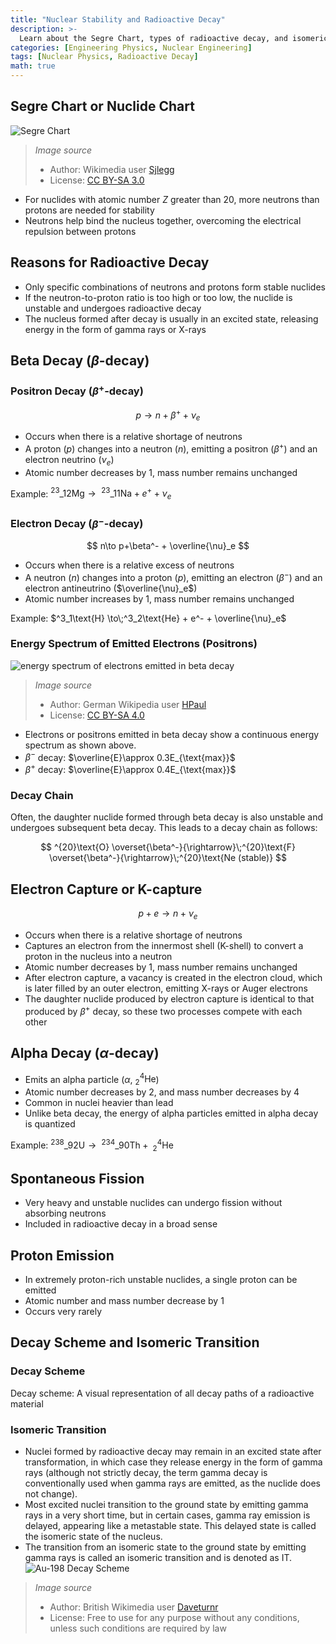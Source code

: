 ```yaml
---
title: "Nuclear Stability and Radioactive Decay"
description: >-
  Learn about the Segre Chart, types of radioactive decay, and isomeric transitions.
categories: [Engineering Physics, Nuclear Engineering]
tags: [Nuclear Physics, Radioactive Decay]
math: true
---
```


## Segre Chart or Nuclide Chart
![Segre Chart](https://upload.wikimedia.org/wikipedia/commons/c/c4/Table_isotopes_en.svg)
> *Image source*
> - Author: Wikimedia user [Sjlegg](https://commons.wikimedia.org/wiki/User:Sjlegg)
> - License: [CC BY-SA 3.0](https://creativecommons.org/licenses/by-sa/3.0/deed.en)

- For nuclides with atomic number $Z$ greater than 20, more neutrons than protons are needed for stability
- Neutrons help bind the nucleus together, overcoming the electrical repulsion between protons

## Reasons for Radioactive Decay
- Only specific combinations of neutrons and protons form stable nuclides
- If the neutron-to-proton ratio is too high or too low, the nuclide is unstable and undergoes radioactive decay
- The nucleus formed after decay is usually in an excited state, releasing energy in the form of gamma rays or X-rays

## Beta Decay ($\beta$-decay)
### Positron Decay ($\beta^+$-decay)

 $$p \to n+\beta^+ +\nu_e$$
 
- Occurs when there is a relative shortage of neutrons
- A proton ($p$) changes into a neutron ($n$), emitting a positron ($\beta^+$) and an electron neutrino ($\nu_e$)
- Atomic number decreases by 1, mass number remains unchanged

Example: $^{23}\_{12}\text{Mg} \to\;^{23}\_{11}\text{Na} + e^+ + \nu_e$

### Electron Decay ($\beta^-$-decay)

$$ n\to p+\beta^- + \overline{\nu}_e $$

- Occurs when there is a relative excess of neutrons
- A neutron ($n$) changes into a proton ($p$), emitting an electron ($\beta^-$) and an electron antineutrino ($\overline{\nu}_e$)
- Atomic number increases by 1, mass number remains unchanged

Example: $^3_1\text{H} \to\;^3_2\text{He} + e^- + \overline{\nu}_e$

### Energy Spectrum of Emitted Electrons (Positrons)
![energy spectrum of electrons emitted in beta decay](https://upload.wikimedia.org/wikipedia/commons/e/e6/Beta_spectrum_of_RaE.jpg)
> *Image source*
> - Author: German Wikipedia user [HPaul](https://de.wikipedia.org/wiki/Benutzer:HPaul)
> - License: [CC BY-SA 4.0](https://creativecommons.org/licenses/by-sa/4.0/deed.en)

- Electrons or positrons emitted in beta decay show a continuous energy spectrum as shown above.
- $\beta^-$ decay: $\overline{E}\approx 0.3E_{\text{max}}$
- $\beta^+$ decay: $\overline{E}\approx 0.4E_{\text{max}}$

### Decay Chain
Often, the daughter nuclide formed through beta decay is also unstable and undergoes subsequent beta decay. This leads to a decay chain as follows:

$$ ^{20}\text{O} \overset{\beta^-}{\rightarrow}\;^{20}\text{F} \overset{\beta^-}{\rightarrow}\;^{20}\text{Ne (stable)} $$ 

## Electron Capture or K-capture

$$ p + e \to n + \nu_e $$

- Occurs when there is a relative shortage of neutrons
- Captures an electron from the innermost shell (K-shell) to convert a proton in the nucleus into a neutron
- Atomic number decreases by 1, mass number remains unchanged
- After electron capture, a vacancy is created in the electron cloud, which is later filled by an outer electron, emitting X-rays or Auger electrons
- The daughter nuclide produced by electron capture is identical to that produced by $\beta^+$ decay, so these two processes compete with each other

## Alpha Decay ($\alpha$-decay)
- Emits an alpha particle ($\alpha$, $^4_2\text{He}$)
- Atomic number decreases by 2, and mass number decreases by 4
- Common in nuclei heavier than lead
- Unlike beta decay, the energy of alpha particles emitted in alpha decay is quantized

Example: $^{238}\_{92}\text{U} \to\;^{234}\_{90}\text{Th} +\; ^4_2\text{He}$

## Spontaneous Fission
- Very heavy and unstable nuclides can undergo fission without absorbing neutrons
- Included in radioactive decay in a broad sense

## Proton Emission
- In extremely proton-rich unstable nuclides, a single proton can be emitted
- Atomic number and mass number decrease by 1
- Occurs very rarely

## Decay Scheme and Isomeric Transition
### Decay Scheme
Decay scheme: A visual representation of all decay paths of a radioactive material

### Isomeric Transition
- Nuclei formed by radioactive decay may remain in an excited state after transformation, in which case they release energy in the form of gamma rays (although not strictly decay, the term gamma decay is conventionally used when gamma rays are emitted, as the nuclide does not change).
- Most excited nuclei transition to the ground state by emitting gamma rays in a very short time, but in certain cases, gamma ray emission is delayed, appearing like a metastable state. This delayed state is called the isomeric state of the nucleus.
- The transition from an isomeric state to the ground state by emitting gamma rays is called an isomeric transition and is denoted as IT.
![Au-198 Decay Scheme](https://upload.wikimedia.org/wikipedia/commons/0/04/Au-198_Decay_Scheme.svg)
> *Image source*
> - Author: British Wikimedia user [Daveturnr](https://commons.wikimedia.org/wiki/User:Daveturnr)
> - License: Free to use for any purpose without any conditions, unless such conditions are required by law